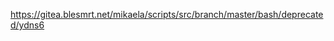 <!-- @format -->

https://gitea.blesmrt.net/mikaela/scripts/src/branch/master/bash/deprecated/ydns6
